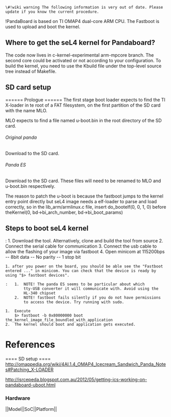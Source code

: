 ```
\#!wiki warning The following information is very out of date. Please
update if you know the current procedure.
```

!PandaBoard is based on TI OMAP4 dual-core ARM CPU. The Fastboot is used
to upload and boot the kernel.

## Where to get the seL4 kernel for Pandaboard?
 The code now lives in
c-kernel-experimental arm-mpcore branch. The second core could be
activated or not according to your configuration. To build the kernel,
you need to use the Kbuild file under the top-level source tree instead
of Makefile.

## SD card setup
 ====== Prologue ====== The first stage boot loader
expects to find the TI X-loader in te root of a FAT filesystem, on the
first partition of the SD card with the name MLO.

MLO expects to find a file named u-boot.bin in the root directory of the
SD card.

###### Original panda
 Download to the SD card.

###### Panda ES
 Download to the SD card. These files will need to
be renamed to MLO and u-boot.bin respectively.

The reason to patch the u-boot is because the fastboot jumps to the
kernel entry point directly but seL4 image needs a elf-loader to parse
and load correctly, so in the lib_arm/armlinux.c file, insert
do_bootelf(0, 0, 1, 0) before theKernel(0, bd->bi_arch_number,
bd->bi_boot_params)

## Steps to boot seL4 kernel


:   1.  Download the tool. Alternatively, clone and build the tool from
        source <TODO Fastboot link>
    2.  Connect the serial cable for communication
    3.  Connect the usb cable to allow the flashing of your image via
        fastboot
    4.  Open minicom at 115200bps -- 8bit data -- No parity -- 1 stop
        bit

    1. after you power on the board, you should be able see the "Fastboot entered ..." in minicom. You can check that the device is ready by using "$> fastboot devices".

    :   1.  NOTE! The panda ES seems to be particular about which
            tty-USB converter it will communicate with. Avoid using the
            HL-340 chipset
        2.  NOTE! fastboot fails silently if you do not have permissions
            to access the device. Try running with sudo.

    1.  Execute
        $> fastboot -b 0x80000000 boot the_kernel_image_file_boundled_with_application
    2.  The kernel should boot and application gets executed.

# References
 ==== SD setup ====
<http://omappedia.org/wiki/4AI.1.4_OMAP4_Icecream_Sandwich_Panda_Notes#Patching_X-LOADER>

<http://isrcepeda.blogspot.com.au/2012/05/getting-ics-working-on-pandaboard-uboot.html>

### Hardware
 ||Model||SoC||Platform||
